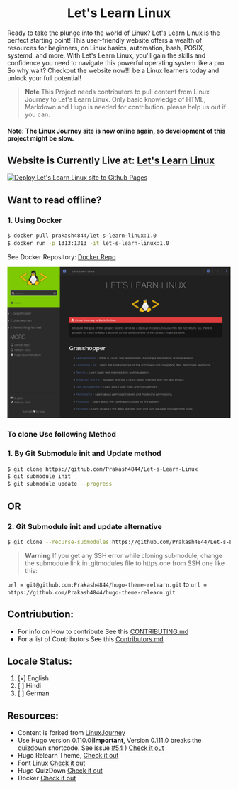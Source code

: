 <H1 align="center">Let's Learn Linux</H1>


Ready to take the plunge into the world of Linux? Let's Learn Linux is the perfect starting point! This user-friendly website offers a wealth of resources for beginners, on Linux basics, automation, bash, POSIX, systemd, and more. With Let's Learn Linux, you'll gain the skills and confidence you need to navigate this powerful operating system like a pro. So why wait? Checkout the website now!!! be a Linux learners today and unlock your full potential!


> **Note**
> This Project needs contributors to pull content from Linux Journey to Let's Learn Linux. Only basic knowledge of HTML, Markdown and Hugo is needed for contribution. please help us out if you can.


#### Note: The Linux Journey site is now online again, so development of this project might be slow.


## Website is Currently Live at: [Let's Learn Linux](https://letslearnlinux.tech)

[![Deploy Let's Learn Linux site to Github Pages](https://github.com/Prakash4844/Let-s-Learn-Linux/actions/workflows/hugo.yml/badge.svg?branch=main)](https://github.com/Prakash4844/Let-s-Learn-Linux/actions/workflows/hugo.yml)


## Want to read offline?

### 1. Using Docker 

```bash
$ docker pull prakash4844/let-s-learn-linux:1.0
$ docker run -p 1313:1313 -it let-s-learn-linux:1.0
```

See Docker Repository: [Docker Repo](https://hub.docker.com/repository/docker/prakash4844/let-s-learn-linux/general)

![Site Screenshot](Site-Home.png)
### To clone Use following Method 

### 1. By Git Submodule init and Update method 

```bash
$ git clone https://github.com/Prakash4844/Let-s-Learn-Linux
$ git submodule init
$ git submodule update --progress
```

## OR

### 2. Git Submodule init and update alternative

```bash
$ git clone --recurse-submodules https://github.com/Prakash4844/Let-s-Learn-Linux
```

> **Warning**
> If you get any SSH error while cloning submodule, change the submodule link in .gitmodules file to https one from SSH one like this:

`url = git@github.com:Prakash4844/hugo-theme-relearn.git` to `url = https://github.com/Prakash4844/hugo-theme-relearn.git`


## Contriubution:
- For info on How to contribute See this [CONTRIBUTING.md](https://github.com/Prakash4844/Let-s-Learn-Linux/tree/main/Contribute/Contributing)
- For a list of Contributors See this [Contributors.md](https://github.com/Prakash4844/Let-s-Learn-Linux/tree/main/Contribute/Contributors)

## Locale Status:

1. [x] English
2. [ ] Hindi
3. [ ] German

## Resources:
- Content is forked from [LinuxJourney](https://github.com/cindyq/linuxjourney)
- Use Hugo version 0.110.0(**Important**, Version 0.111.0 breaks the quizdown shortcode. See issue [#54](/../../issues/54) ) [Check it out](https://gohugo.io/)
- Hugo Relearn Theme, [Check it out](https://github.com/McShelby/hugo-theme-relearn)
- Font Linux [Check it out](https://github.com/lkundrak/font-linux)
- Hugo QuizDown [Check it out](https://github.com/bonartm/hugo-quiz)
- Docker [Check it out](https://www.docker.com/)

